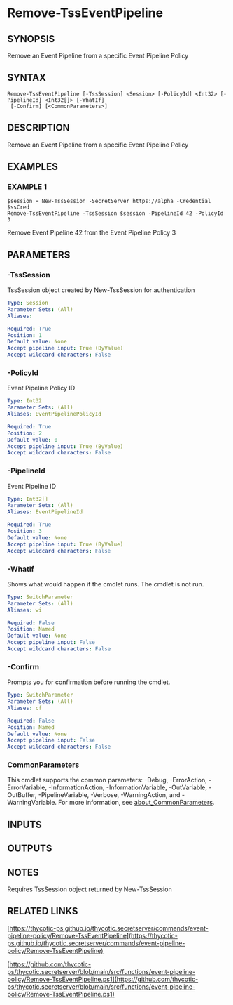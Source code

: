 # Remove-TssEventPipeline

## SYNOPSIS
Remove an Event Pipeline from a specific Event Pipeline Policy

## SYNTAX

```
Remove-TssEventPipeline [-TssSession] <Session> [-PolicyId] <Int32> [-PipelineId] <Int32[]> [-WhatIf]
 [-Confirm] [<CommonParameters>]
```

## DESCRIPTION
Remove an Event Pipeline from a specific Event Pipeline Policy

## EXAMPLES

### EXAMPLE 1
```
$session = New-TssSession -SecretServer https://alpha -Credential $ssCred
Remove-TssEventPipeline -TssSession $session -PipelineId 42 -PolicyId 3
```

Remove Event Pipeline 42 from the Event Pipeline Policy 3

## PARAMETERS

### -TssSession
TssSession object created by New-TssSession for authentication

```yaml
Type: Session
Parameter Sets: (All)
Aliases:

Required: True
Position: 1
Default value: None
Accept pipeline input: True (ByValue)
Accept wildcard characters: False
```

### -PolicyId
Event Pipeline Policy ID

```yaml
Type: Int32
Parameter Sets: (All)
Aliases: EventPipelinePolicyId

Required: True
Position: 2
Default value: 0
Accept pipeline input: True (ByValue)
Accept wildcard characters: False
```

### -PipelineId
Event Pipeline ID

```yaml
Type: Int32[]
Parameter Sets: (All)
Aliases: EventPipelineId

Required: True
Position: 3
Default value: None
Accept pipeline input: True (ByValue)
Accept wildcard characters: False
```

### -WhatIf
Shows what would happen if the cmdlet runs.
The cmdlet is not run.

```yaml
Type: SwitchParameter
Parameter Sets: (All)
Aliases: wi

Required: False
Position: Named
Default value: None
Accept pipeline input: False
Accept wildcard characters: False
```

### -Confirm
Prompts you for confirmation before running the cmdlet.

```yaml
Type: SwitchParameter
Parameter Sets: (All)
Aliases: cf

Required: False
Position: Named
Default value: None
Accept pipeline input: False
Accept wildcard characters: False
```

### CommonParameters
This cmdlet supports the common parameters: -Debug, -ErrorAction, -ErrorVariable, -InformationAction, -InformationVariable, -OutVariable, -OutBuffer, -PipelineVariable, -Verbose, -WarningAction, and -WarningVariable. For more information, see [about_CommonParameters](http://go.microsoft.com/fwlink/?LinkID=113216).

## INPUTS

## OUTPUTS

## NOTES
Requires TssSession object returned by New-TssSession

## RELATED LINKS

[https://thycotic-ps.github.io/thycotic.secretserver/commands/event-pipeline-policy/Remove-TssEventPipeline](https://thycotic-ps.github.io/thycotic.secretserver/commands/event-pipeline-policy/Remove-TssEventPipeline)

[https://github.com/thycotic-ps/thycotic.secretserver/blob/main/src/functions/event-pipeline-policy/Remove-TssEventPipeline.ps1](https://github.com/thycotic-ps/thycotic.secretserver/blob/main/src/functions/event-pipeline-policy/Remove-TssEventPipeline.ps1)

